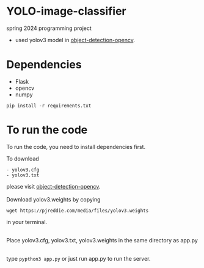 # YOLO-image-classifier
spring 2024 programming project

- used yolov3 model in [object-detection-opencv](https://github.com/arunponnusamy/object-detection-opencv).
  

# Dependencies
- Flask
- opencv
- numpy

```
pip install -r requirements.txt
```

# To run the code

To run the code, you need to install dependencies first.

To download
```
- yolov3.cfg
- yolov3.txt
```
please visit [object-detection-opencv](https://github.com/arunponnusamy/object-detection-opencv).<br><br>
Download yolov3.weights by copying
```
wget https://pjreddie.com/media/files/yolov3.weights
```
in your terminal.<br><br>

Place yolov3.cfg, yolov3.txt, yolov3.weights in the same directory as app.py<br><br>

type
```pypthon3 app.py```
or just run app.py to run the server. 
